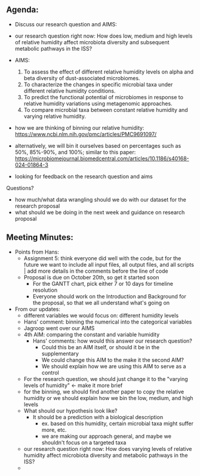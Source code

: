 ## Agenda: 
- Discuss our research question and AIMS:
- our research question right now: How does low, medium and high levels of relative humidity affect microbiota diversity and subsequent metabolic pathways in the ISS?
- AIMS:
  1. To assess the effect of different relative humidity levels on alpha and beta diversity of dust-associated microbiomes.
  2. To characterize the changes in specific microbial taxa under different relative humidity  conditions.
  3. To predict the functional potential of microbiomes in response to relative humidity variations using metagenomic approaches.
  4. To compare microbial taxa between constant relative humidity and varying relative humidity.
- how we are thinking of binning our relative humidity: https://www.ncbi.nlm.nih.gov/pmc/articles/PMC9691097/
- alternatively, we will bin it ourselves based on percentages such as 50%, 85%-90%, and 100%; similar to this paper: https://microbiomejournal.biomedcentral.com/articles/10.1186/s40168-024-01864-3
  
- looking for feedback on the research question and aims

Questions?
- how much/what data wrangling should we do with our dataset for the research proposal
- what should we be doing in the next week and guidance on research proposal

## Meeting Minutes:
- Points from Hans:
  - Assignment 5: think everyone did well with the code, but for the future we want to include all input files, all output files, and all scripts | add more details in the comments before the line of code
  - Proposal is due on October 20th, so get it started soon
    - For the GANTT chart, pick either 7 or 10 days for timeline resolution
    - Everyone should work on the Introduction and Background for the proposal, so that we all understand what's going on
- From our updates:
  -  different variables we would focus on: different humidity levels
  -  Hans' comment: binning the numerical into the categorical variables
  -  Jagroop went over our AIMS
    - 4th AIM: comparing the constant and variable humidity
      - Hans' comments: how would this answer our research question?
        -   Could this be an AIM itself, or should it be in the supplementary
        -   We could change this AIM to the make it the second AIM?
        -   We should explain how we are using this AIM to serve as a control
   - For the research question, we should just change it to the "varying levels of humidity" <- make it more brief
   - for the binning, we should find another paper to copy the relative humidity or we should explain how we bin the low, medium, and high levels
   - What should our hypothesis look like?
     - It should be a prediction with a biological description
       - ex. based on this humidity, certain microbial taxa might suffer more, etc.
       - we are making our approach general, and maybe we shouldn't focus on a targeted taxa
   - our research question right now: How does varying levels of relative humidity affect microbiota diversity and metabolic pathways in the ISS?
   - 
       
